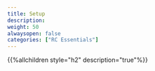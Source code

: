 ```yaml
---
title: Setup
description: 
weight: 50
alwaysopen: false
categories: ["RC Essentials"]
---
```


{{%allchildren style="h2" description="true"%}}
